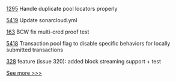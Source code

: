 
[1295](https://github.com/hyperledger/firefly/pull/1295) Handle duplicate pool locators properly

[5419](https://github.com/hyperledger/besu/pull/5419) Update sonarcloud.yml

[163](https://github.com/hyperledger/aries-mobile-test-harness/pull/163) BCW fix multi-cred proof test

[5418](https://github.com/hyperledger/besu/pull/5418) Transaction pool flag to disable specific behaviors for locally submitted transactions

[328](https://github.com/hyperledger/iroha-java/pull/328) feature (issue 320): added block streaming support + test


[See more >>>](https://start-here.hyperledger.org/pull-requests)
